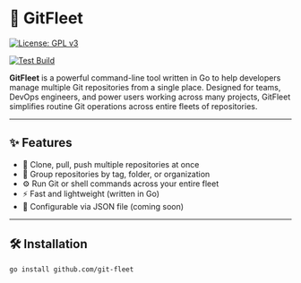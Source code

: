 # 🚀 GitFleet

[![License: GPL v3](https://img.shields.io/badge/License-GPLv3-blue.svg)](https://www.gnu.org/licenses/gpl-3.0)

[![Test Build](https://github.com/qskkk/git-fleet/actions/workflows/test.yml/badge.svg)](https://github.com/qskkk/git-fleet/actions/workflows/test.yml)

**GitFleet** is a powerful command-line tool written in Go to help developers manage multiple Git repositories from a single place. Designed for teams, DevOps engineers, and power users working across many projects, GitFleet simplifies routine Git operations across entire fleets of repositories.

---

## ✨ Features

- 🔄 Clone, pull, push multiple repositories at once
- 🧩 Group repositories by tag, folder, or organization
- ⚙️ Run Git or shell commands across your entire fleet
- ⚡ Fast and lightweight (written in Go)
- 📁 Configurable via JSON file (coming soon)

---

## 🛠️ Installation

```bash
go install github.com/git-fleet
```
